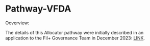 # Pathway-VFDA

Ooverview:

The details of this Allocator pathway were initially described in an application to the Fil+ Governance Team in December 2023: [LINK](https://github.com/filecoin-project/notary-governance/issues/1035).
